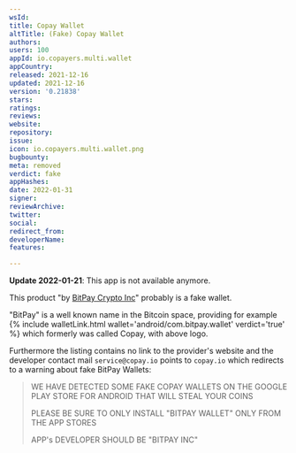 ```yaml
---
wsId: 
title: Copay Wallet
altTitle: (Fake) Copay Wallet
authors: 
users: 100
appId: io.copayers.multi.wallet
appCountry: 
released: 2021-12-16
updated: 2021-12-16
version: '0.21838'
stars: 
ratings: 
reviews: 
website: 
repository: 
issue: 
icon: io.copayers.multi.wallet.png
bugbounty: 
meta: removed
verdict: fake
appHashes: 
date: 2022-01-31
signer: 
reviewArchive: 
twitter: 
social: 
redirect_from: 
developerName: 
features: 

---
```


**Update 2022-01-21**: This app is not available anymore.

This product
"by [BitPay Crypto Inc](https://play.google.com/store/apps/developer?id=BitPay+Crypto+Inc)"
probably is a fake wallet.

"BitPay" is a well known name in the Bitcoin space, providing for example
{% include walletLink.html wallet='android/com.bitpay.wallet' verdict='true' %}
which formerly was called Copay, with above logo.

Furthermore the listing contains no link to the provider's website and the
developer contact mail `service@copay.io` points to `copay.io` which redirects
to a warning about fake BitPay Wallets:

> WE HAVE DETECTED SOME FAKE COPAY WALLETS ON THE GOOGLE PLAY STORE FOR ANDROID
  THAT WILL STEAL YOUR COINS
> 
> PLEASE BE SURE TO ONLY INSTALL "BITPAY WALLET" ONLY FROM THE APP STORES
> 
> APP's DEVELOPER SHOULD BE "BITPAY INC"